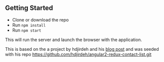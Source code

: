 
## Getting Started

 - Clone or download the repo
 - Run `npm install`
 - Run `npm start`

This will run the server and launch the browser with the application.



This is based on the a project by hdjirdeh and his [blog post](http://houssein.me/redux/immutablejs/angular2/2016/07/04/angular2-with-immutablejs-and-redux.html) and was seeded with his repo https://github.com/hdjirdeh/angular2-redux-contact-list.git